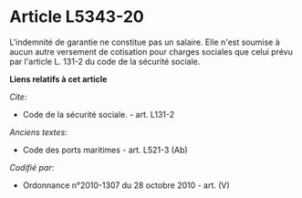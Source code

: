 # Article L5343-20

L'indemnité de garantie ne constitue pas un salaire. Elle n'est soumise à aucun autre versement de cotisation pour charges
sociales que celui prévu par l'article L. 131-2 du code de la sécurité sociale.

**Liens relatifs à cet article**

_Cite_:

  - Code de la sécurité sociale. - art. L131-2

_Anciens textes_:

  - Code des ports maritimes - art. L521-3 (Ab)

_Codifié par_:

  - Ordonnance n°2010-1307 du 28 octobre 2010 - art. (V)
